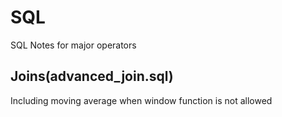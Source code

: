 # SQL
SQL Notes for major operators

## Joins(advanced_join.sql)
Including moving average when window function is not allowed
